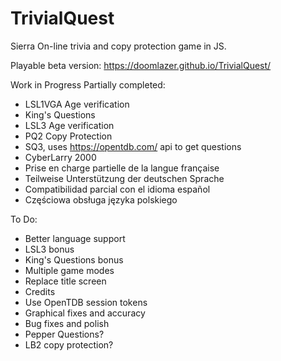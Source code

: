 # TrivialQuest
Sierra On-line trivia and copy protection game in JS.

Playable beta version: https://doomlazer.github.io/TrivialQuest/

Work in Progress
Partially completed:
- LSL1VGA Age verification
- King's Questions
- LSL3 Age verification
- PQ2 Copy Protection
- SQ3, uses https://opentdb.com/ api to get questions
- CyberLarry 2000
- Prise en charge partielle de la langue française
- Teilweise Unterstützung der deutschen Sprache
- Compatibilidad parcial con el idioma español
- Częściowa obsługa języka polskiego

To Do:
- Better language support 
- LSL3 bonus
- King's Questions bonus
- Multiple game modes
- Replace title screen
- Credits
- Use OpenTDB session tokens
- Graphical fixes and accuracy
- Bug fixes and polish
- Pepper Questions?
- LB2 copy protection?
